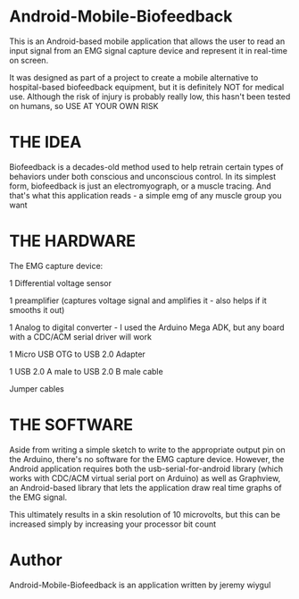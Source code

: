 Android-Mobile-Biofeedback
==========================

This is an Android-based mobile application that allows 
the user to read an input signal from an EMG signal capture 
device and represent it in real-time on screen.

It was designed as part of a project to create a mobile alternative
to hospital-based biofeedback equipment, but it is definitely NOT
for medical use.  Although the risk of injury is probably really low, this
hasn't been tested on humans, so USE AT YOUR OWN RISK

THE IDEA
============================

Biofeedback is a decades-old method used to help retrain certain types
of behaviors under both conscious and unconscious control.  In its simplest
form, biofeedback is just an electromyograph, or a muscle tracing.
And that's what this application reads - a simple emg of any muscle group you
want

THE HARDWARE
============================
The EMG capture device:

1 Differential voltage sensor

1 preamplifier (captures voltage signal and amplifies it - also helps if it smooths it out)

1 Analog to digital converter - I used the Arduino Mega ADK, but any board with a CDC/ACM 
  serial driver will work
  
1 Micro USB OTG to USB 2.0 Adapter 

1 USB 2.0 A male to USB 2.0 B male cable

Jumper cables


THE SOFTWARE
============================
Aside from writing a simple sketch to write to the appropriate output pin on 
the Arduino, there's no software for the EMG capture device.  However, the 
Android application requires both the usb-serial-for-android library (which works with
CDC/ACM virtual serial port on Arduino) as well as Graphview, an
Android-based library that lets the application draw real time graphs 
of the EMG signal.

This ultimately results in a skin resolution of 10 microvolts, but this can 
be increased simply by increasing your processor bit count

Author
=============================
Android-Mobile-Biofeedback is an application written by jeremy wiygul


